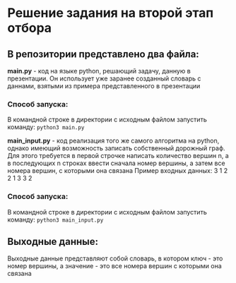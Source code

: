 # Решение задания на второй этап отбора
## В репозитории представлено два файла:
**main.py** - код на языке python, решающий задачу, данную в презентации. Он использует уже заранее созданный словарь с даннами, взятыми из примера представленного в презентации
### Способ запуска:
В командной строке в директории с исходным файлом запустить команду: `python3 main.py`

**main_input.py** - код реализация того же самого алгоритма на python, однако имеющий возможность записать собственный дорожный граф. Для этого требуется в первой строчке написать количество вершин n, а в последующих n строках ввести сначала номер вершины, а затем все номера вершин, с которыми она связана
Пример входных данных:
3
1 2
2 1 3
3 2
### Способ запуска:
В командной строке в директории с исходным файлом запустить команду: `python3 main_input.py`
## Выходные данные:
Выходные данные представляют собой словарь, в котором ключ - это номер вершины, а значение - это все номера вершин с которыми она связана
